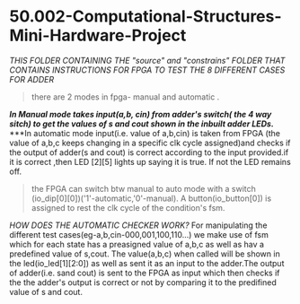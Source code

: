 # 50.002-Computational-Structures-Mini-Hardware-Project

_THIS FOLDER CONTAINING THE "source" and "constrains" FOLDER THAT CONTAINS INSTRUCTIONS FOR FPGA TO TEST THE 8 DIFFERENT CASES FOR ADDER_


> there are 2 modes in fpga- manual and automatic .

***In Manual mode takes input(a,b, cin) from adder's switch( the 4 way sitch) to get the values of s and cout shown in the inbuilt adder LEDs.***
***In automatic mode input(i.e. value of a,b,cin) is taken from FPGA (the value of a,b,c keeps changing in a specific clk cycle assigned)and
checks if the output of adder(s and cout) is correct according to the input provided.if it is correct ,then LED [2][5] lights up saying 
it is true. If not the LED remains off.
> the FPGA can switch btw manual to auto mode with a switch (io_dip[0][0])('1'-automatic,'0'-manual).
> A button(io_button[0]) is assigned to rest the clk cycle of the condition's fsm.


_HOW DOES THE AUTOMATIC CHECKER WORK?_
	For manipulating the different test cases(eg-a,b,cin-000,001,100,110...) we make use of fsm which for each state has a preasigned value of a,b,c
	as well as hav a predefined value of s,cout. The value(a,b,c) when called will be shown in the led(io_led[1][2:0]) as well as sent it as an input
	to the adder.The output of adder(i.e. sand cout) is sent to the FPGA as input which then checks if the the adder's output is correct or not by 
	comparing it to the predifined value of s and cout.
